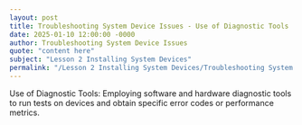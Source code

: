 ```yaml
---
layout: post
title: Troubleshooting System Device Issues - Use of Diagnostic Tools
date: 2025-01-10 12:00:00 -0000
author: Troubleshooting System Device Issues
quote: "content here"
subject: "Lesson 2 Installing System Devices"
permalink: "/Lesson 2 Installing System Devices/Troubleshooting System Device Issues/Troubleshooting System Device Issues - Use of Diagnostic Tools"
---
```


Use of Diagnostic Tools: Employing software and hardware diagnostic tools to run tests on devices and obtain specific error codes or performance metrics.
